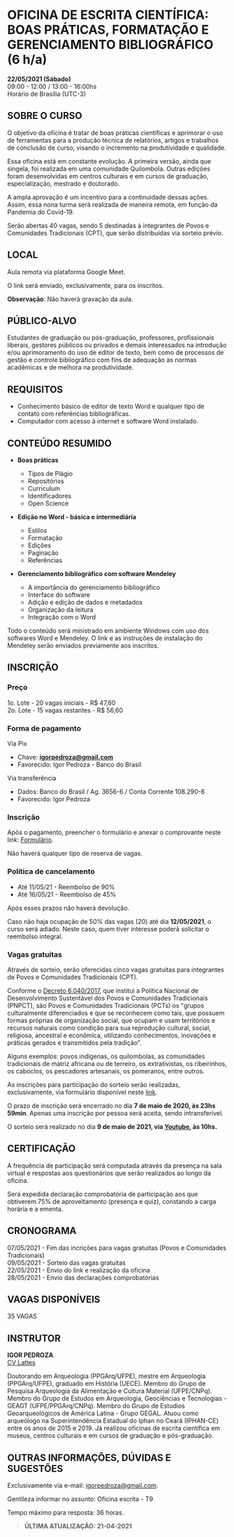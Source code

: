 # **OFICINA DE ESCRITA CIENTÍFICA: BOAS PRÁTICAS, FORMATAÇÃO E GERENCIAMENTO BIBLIOGRÁFICO (6 h/a)**
**22/05/2021 (Sábado)**   
09:00 - 12:00 / 13:00 - 16:00hs  
Horário de Brasília (UTC-3)  
  
## SOBRE O CURSO  

O objetivo da oficina é tratar de boas práticas científicas e aprimorar o uso de ferramentas para a produção técnica de relatórios, artigos e trabalhos de conclusão de curso, visando o incremento na produtividade e qualidade.

Essa oficina está em constante evolução. A primeira versão, ainda que singela, foi realizada em uma comunidade Quilombola. Outras edições foram desenvolvidas em centros culturais e em cursos de graduação, especialização, mestrado e doutorado.  

A ampla aprovação é um incentivo para a continuidade dessas ações. Assim, essa nona turma será realizada de maneira remota, em função da Pandemia do Covid-19.

Serão abertas 40 vagas, sendo 5 destinadas à integrantes de Povos e Comunidades Tradicionais (CPT), que serão distribuídas via sorteio prévio.

## LOCAL
Aula remota via plataforma Google Meet.  

O link será enviado, exclusivamente, para os inscritos.  

__Observação__: Não haverá gravação da aula.  

## PÚBLICO-ALVO
Estudantes de graduação ou pós-graduação, professores, profissionais liberais, gestores públicos ou privados e demais interessados na introdução e/ou aprimoramento do uso de editor de texto, bem como de processos de gestão e controle bibliográfico com fins de adequação às normas acadêmicas e de melhora na produtividade.

## REQUISITOS
* Conhecimento básico de editor de texto Word e qualquer tipo de contato com referências bibliográficas.
* Computador com acesso à internet e software Word instalado.

## CONTEÚDO RESUMIDO

* **Boas práticas**
  - Tipos de Plágio
  - Repositórios
  - Curriculum
  - Identificadores
  - Open Science
  
* **Edição no Word - básica e intermediária**
  - Estilos
  - Formatação
  - Edições
  - Paginação
  - Referências

* **Gerenciamento bibliográfico com software Mendeley**
  - A importância do gerenciamento bibliográfico
  - Interface do software
  - Adição e edição de dados e metadados
  - Organização da leitura
  - Integração com o Word

Todo o conteúdo será ministrado em ambiente Windows com uso dos softwares Word e Mendeley.
O link e as instruções de instalação do Mendeley serão enviados previamente aos inscritos.

## INSCRIÇÃO

### Preço
1o. Lote - 20 vagas iniciais  - R$ 47,60  
2o. Lote - 15 vagas restantes - R$ 56,60

### Forma de pagamento
Via Pix
- Chave: **igorpedroza@gmail.com**
- Favorecido: Igor Pedroza - Banco do Brasil  

Via transferência
- Dados: Banco do Brasil / Ag. 3656-6 / Conta Corrente 108.290-6
- Favorecido: Igor Pedroza     

### Inscrição
Após o pagamento, preencher o formulário e anexar o comprovante neste link: [Formulário](https://forms.gle/GASCC3N7xkpHLdrNA).  

Não haverá qualquer tipo de reserva de vagas.

### Política de cancelamento
- Até 11/05/21 - Reembolso de 90%
- Até 16/05/21 - Reembolso de 45%

Após esses prazos não haverá devolução.

Caso não haja ocupação de 50% das vagas (20) até dia **12/05/2021**, o curso será adiado. Neste caso, quem tiver interesse poderá solicitar o reembolso integral. 

### Vagas gratuitas

Através de sorteio, serão oferecidas cinco vagas gratuitas para integrantes de Povos e Comunidades Tradicionais (CPT).

Conforme o [Decreto 6.040/2017](http://www.planalto.gov.br/ccivil_03/_ato2007-2010/2007/decreto/d6040.htm), que institui a Política Nacional de Desenvolvimento Sustentável dos Povos e Comunidades Tradicionais (PNPCT), são Povos e Comunidades Tradicionais (PCTs) os "grupos culturalmente diferenciados e que se reconhecem como tais, que possuem formas próprias de organização social, que ocupam e usam territórios e recursos naturais como condição para sua reprodução cultural, social, religiosa, ancestral e econômica, utilizando conhecimentos, inovações e práticas gerados e transmitidos pela tradição”. 

Alguns exemplos: povos indígenas, os quilombolas, as comunidades tradicionais de matriz africana ou de terreiro, os extrativistas, os ribeirinhos, os caboclos, os pescadores artesanais, os pomeranos, entre outros.  

As inscrições para participação do sorteio serão realizadas, exclusivamente, via formulário disponível neste [link](https://forms.gle/XdGMCXfNDbyZYZYj8).  

O prazo de inscrição será encerrado no dia **7 de maio de 2020, às 23hs 59min**. Apenas uma inscrição por pessoa será aceita, sendo intransferível.  

O sorteio será realizado no dia **9 de maio de 2021, via [Youtube](https://www.youtube.com/channel/UCVbQicla-IxcYAO_2SB6lXg), às 10hs.**

## CERTIFICAÇÃO
A frequência de participação será computada através da presença na sala virtual e respostas aos questionários que serão realizados ao longo da oficina.  

Será expedida declaração comprobatória de participação aos que obtiverem 75% de aproveitamento (presença e quiz), constando a carga horária e a ementa.  


## CRONOGRAMA

07/05/2021 - Fim das incrições para vagas gratuitas (Povos e Comunidades Tradicionais)  
09/05/2021 - Sorteio das vagas gratuitas  
22/05/2021 - Envio do link e realização da oficina  
28/05/2021 - Envio das declarações comprobatórias  

## VAGAS DISPONÍVEIS

35 VAGAS

## INSTRUTOR
**IGOR PEDROZA**  
[CV Lattes](http://lattes.cnpq.br/3970582841887411)   

Doutorando em Arqueologia (PPGArq/UFPE), mestre em Arqueologia (PPGArq/UFPE), graduado em História (UECE). Membro do Grupo de Pesquisa Arqueologia da Alimentação e Cultura Material (UFPE/CNPq). Membro do Grupo de Estudos em Arqueologia, Geociências e Tecnologias - GEAGT (UFPE/PPGArq/CNPq). Membro do Grupo de Estudios Geoarqueológicos de América Latina - Grupo GEGAL. Atuou como arqueólogo na Superintendência Estadual do Iphan no Ceará (IPHAN-CE) entre os anos de 2015 e 2019. Já realizou oficinas de escrita científica em museus, centros culturais e em cursos de graduação e pós-graduação.  

## OUTRAS INFORMAÇÕES, DÚVIDAS E SUGESTÕES
Exclusivamente via e-mail: <igorpedroza@gmail.com>.  

Gentileza informar no assunto: Oficina escrita - T9

Tempo máximo para resposta: 36 horas.  
  
  
  

> **ÚLTIMA ATUALIZAÇÃO: 21-04-2021**
